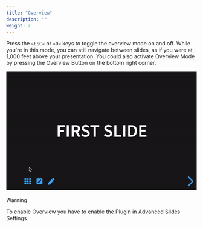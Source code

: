 ```yaml
---
title: "Overview"
description: ""
weight: 2
---
```


Press the `»ESC«` or `»O«` keys to toggle the overview mode on and off. While you're in this mode, you can still navigate between slides, as if you were at 1,000 feet above your presentation. You could also activate Overview Mode by pressing the Overview Button on the bottom right corner.

![Overview](../images/overview.gif)

> [!WARNING]
> To enable Overview you have to enable the Plugin in Advanced Slides Settings

